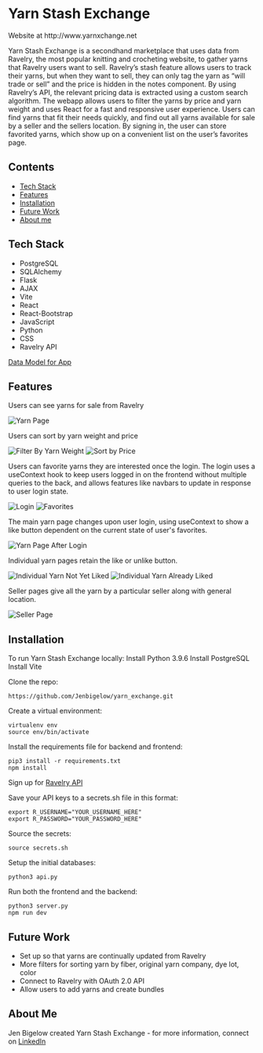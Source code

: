 <h1>Yarn Stash Exchange</h1>
<p> Website at http://www.yarnxchange.net <p>

<p>Yarn Stash Exchange is a secondhand marketplace that uses data from Ravelry, the most popular knitting and crocheting website, to gather yarns that Ravelry users want to sell. Ravelry’s stash feature allows users to track their yarns, but when they want to sell, they can only tag the yarn as “will trade or sell” and the price is hidden in the notes component. By using Ravelry’s API, the relevant pricing data is extracted using a custom search algorithm. The webapp allows users to filter the yarns by price and yarn weight and uses React for a fast and responsive user experience. Users can find yarns that fit their needs quickly, and find out all yarns available for sale by a seller and the sellers location. By signing in, the user can store favorited yarns, which show up on a convenient list on the user’s favorites page.</p>
<h2>Contents</h2>

<ul>
<li><a href="#tech-stack">Tech Stack</a></li>
<li><a href="#features">Features</a></li>
<li><a href="#installation">Installation</a></li>
<li><a href="#future-work">Future Work</a></li>
<li><a href="#about-me">About me</a></li>
</ul>
<h2>Tech Stack</h2>

<ul>
<li>PostgreSQL</li>
<li>SQLAlchemy</li>
<li>Flask</li>
<li>AJAX</li>
<li>Vite</li>
<li>React</li>
<li>React-Bootstrap</li>
<li>JavaScript</li>
<li>Python</li>
<li>CSS</li>
<li>Ravelry API </li>
</ul>
<a href=https://dbdiagram.io/d/Yarn-Stash-Exchange-MVP-667b87599939893dae45a90c>Data Model for App </a>

<h2>Features</h2>
<p>Users can see yarns for sale from Ravelry</p>
<img src = screenshots/yarn_page.png alt="Yarn Page"/>
<p>Users can sort by yarn weight and price</p>
<img src = screenshots/filter_by_weight.png alt="Filter By Yarn Weight"/>
<img src = screenshots/sort_by_price.png alt="Sort by Price"/>
<p>Users can favorite yarns they are interested once the login. The login uses a useContext hook to keep users logged in on the frontend without multiple queries to the back, and allows features like navbars to update in response to user login state.</p>
<img src = screenshots/login.png alt="Login"/>
<img src = screenshots/favorites.png alt="Favorites"/>
<p>The main yarn page changes upon user login, using useContext to show a like button dependent on the current state of user's favorites.</p>
<img src = screenshots/yarn_page_after_login.png alt="Yarn Page After Login"/>
<p>Individual yarn pages retain the like or unlike button.</p>
<img src = screenshots/individual_yarn.png alt="Individual Yarn Not Yet Liked"/>
<img src = screenshots/individual_yarn_already_liked.png alt="Individual Yarn Already Liked"/>
<p>Seller pages give all the yarn by a particular seller along with general location.</p>
<img src = screenshots/seller_page.png alt="Seller Page"/>

<h2>Installation</h2>
To run Yarn Stash Exchange locally:
Install Python 3.9.6
Install PostgreSQL
Install Vite

Clone the repo:

```
https://github.com/Jenbigelow/yarn_exchange.git
```

Create a virtual environment:

```
virtualenv env
source env/bin/activate
```

Install the requirements file for backend and frontend:

```
pip3 install -r requirements.txt
npm install
```

Sign up for <a href=https://www.ravelry.com/api>Ravelry API</a>

Save your API keys to a secrets.sh file in this format:

```
export R_USERNAME="YOUR_USERNAME_HERE"
export R_PASSWORD="YOUR_PASSWORD_HERE"
```

Source the secrets:

```
source secrets.sh
```

Setup the initial databases:

```
python3 api.py
```

Run both the frontend and the backend:

```
python3 server.py
npm run dev
```

<h2>Future Work</h2>
<ul>
<li>Set up so that yarns are continually updated from Ravelry</li>
<li>More filters for sorting yarn by fiber, original yarn company, dye lot, color</li>
<li>Connect to Ravelry with OAuth 2.0 API</li>
<li>Allow users to add yarns and create bundles</li>
</ul>

<h2>About Me</h2>
<p> Jen Bigelow created Yarn Stash Exchange - for more information, connect on <a href =https://www.linkedin.com/in/jen-bigelow>LinkedIn </a>

